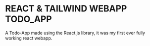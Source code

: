 # REACT & TAILWIND WEBAPP TODO_APP
A Todo-App made using the React.js library, it was my first ever fully working react webapp.
